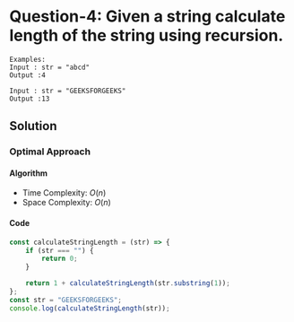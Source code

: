 # Question-4: Given a string calculate length of the string using recursion.


```
Examples:
Input : str = "abcd"
Output :4

Input : str = "GEEKSFORGEEKS"
Output :13
```


## Solution


### Optimal Approach


#### Algorithm


- Time Complexity: $O(n)$
- Space Complexity: $O(n)$


#### Code


```javascript
const calculateStringLength = (str) => {
    if (str === "") {
        return 0;
    }

    return 1 + calculateStringLength(str.substring(1));
};
const str = "GEEKSFORGEEKS";
console.log(calculateStringLength(str));
```